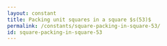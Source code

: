 ```yaml
---
layout: constant
title: Packing unit squares in a square $s(53)$
permalink: /constants/square-packing-in-square-53/
id: square-packing-in-square-53
---
```

